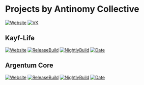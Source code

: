 # Projects by Antinomy Collective
[![Website](https://img.shields.io/website-up-down-green-red/https/antinomy-collective.org.svg?label=Website&style=flat-square)](https://antinomy-collective.org/)
[![VK](https://img.shields.io/badge/Contact-VK-blue.svg?style=flat-square)](https://vk.com/antinomy_collective)


## Kayf-Life

[![Website](https://img.shields.io/website-up-down-green-red/https/kayf-life.ru.svg?label=Website&style=flat-square)](https://kayf-life.ru/)
[![ReleaseBuild](https://img.shields.io/teamcity/https/ci.zapekan.us/e/Public_AntinomyColletcive_KayfLife_Release.svg?style=flat-square&amp;label=Release%20Build)](https://kayf-life.ru/downloads)
[![NightlyBuild](https://img.shields.io/teamcity/https/ci.zapekan.us/e/Public_AntinomyColletcive_KayfLife_Nightly.svg?style=flat-square&amp;label=Developpment%20Build)](https://github.com/AntinomyCollective/projects)
[![Date](https://img.shields.io/badge/Nex%20release%20date-2019Q1-blue.svg?style=flat-square)](https://github.com/AntinomyCollective/projects)

## Argentum Core

[![Website](https://img.shields.io/website-up-down-green-red/https/argentumcore.ru.svg?label=Website&style=flat-square)](https://argentumcore.ru/)
[![ReleaseBuild](https://img.shields.io/teamcity/https/ci.zapekan.us/e/Public_AntinomyColletcive_ArgenrumCore_Release.svg?style=flat-square&amp;label=Release%20Build)](https://argentumcore.ru/downloads)
[![NightlyBuild](https://img.shields.io/teamcity/https/ci.zapekan.us/e/Public_AntinomyColletcive_ArgenrumCore_Nighlty.svg?style=flat-square&amp;label=Developpment%20Build)](https://github.com/AntinomyCollective/projects)
[![Date](https://img.shields.io/badge/Release%20date-TBA-red.svg?style=flat-square)](https://github.com/AntinomyCollective/projects)

